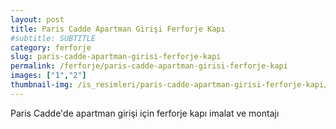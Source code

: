 ```yaml
---
layout: post
title: Paris Cadde Apartman Girişi Ferforje Kapı
#subtitle: SUBTITLE
category: ferforje
slug: paris-cadde-apartman-girisi-ferforje-kapi
permalink: /ferforje/paris-cadde-apartman-girisi-ferforje-kapi
images: ["1","2"]
thumbnail-img: /is_resimleri/paris-cadde-apartman-girisi-ferforje-kapi/mini/1.jpg
---
```

Paris Cadde'de apartman girişi için ferforje kapı imalat ve montajı
